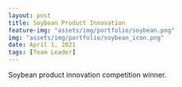 ```yaml
---
layout: post
title: Soybean Product Innovation
feature-img: "assets/img/portfolio/soybean.png"
img: "assets/img/portfolio/soybean_icon.png"
date: April 1, 2021
tags: [Team Leader]
---
```


Soybean product innovation competition winner.

